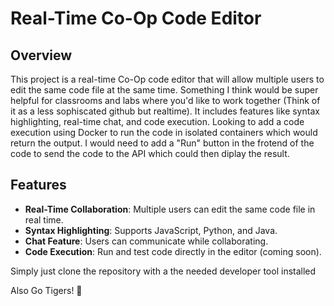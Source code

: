 # Real-Time Co-Op Code Editor

## Overview
This project is a real-time Co-Op code editor that will allow multiple users to edit the same code file at the same time. Something I think would be super helpful for classrooms and labs where you'd like to work together (Think of it as a less sophiscated github but realtime). It includes features like syntax highlighting, real-time chat, and code execution. Looking to add a code execution using Docker to run the code in isolated containers which would return the output. I would need to add a "Run" button in the frotend of the code to send the code to the API which could then diplay the result.

## Features
- **Real-Time Collaboration**: Multiple users can edit the same code file in real time.
- **Syntax Highlighting**: Supports JavaScript, Python, and Java.
- **Chat Feature**: Users can communicate while collaborating.
- **Code Execution**: Run and test code directly in the editor (coming soon).

 Simply just clone the repository with a the needed developer tool installed

Also Go Tigers! 🐯
